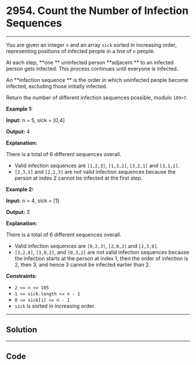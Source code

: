 # 2954. Count the Number of Infection Sequences

---

You are given an integer `n` and an array `sick` sorted in increasing order, representing positions of infected people in a line of `n` people.

At each step, **one ** uninfected person **adjacent ** to an infected person gets infected. This process continues until everyone is infected.

An **infection sequence ** is the order in which uninfected people become infected, excluding those initially infected.

Return the number of different infection sequences possible, modulo `109+7`.

 

**Example 1:**

**Input:** n = 5, sick = [0,4]

**Output:** 4

**Explanation:**

There is a total of 6 different sequences overall.

  * Valid infection sequences are `[1,2,3]`, `[1,3,2]`, `[3,2,1]` and `[3,1,2]`.
  * `[2,3,1]` and `[2,1,3]` are not valid infection sequences because the person at index 2 cannot be infected at the first step.



**Example 2:**

**Input:** n = 4, sick = [1]

**Output:** 3

**Explanation:**

There is a total of 6 different sequences overall.

  * Valid infection sequences are `[0,2,3]`, `[2,0,3]` and `[2,3,0]`.
  * `[3,2,0]`, `[3,0,2]`, and `[0,3,2]` are not valid infection sequences because the infection starts at the person at index 1, then the order of infection is 2, then 3, and hence 3 cannot be infected earlier than 2.



 

**Constraints:**

  * `2 <= n <= 105`
  * `1 <= sick.length <= n - 1`
  * `0 <= sick[i] <= n - 1`
  * `sick` is sorted in increasing order.

---

## Solution



---

## Code
```python


```